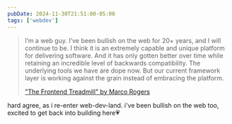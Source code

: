 ```yaml
---
pubDate: 2024-11-30T21:51:00-05:00
tags: ['webdev']
---
```


> I’m a web guy. I’ve been bullish on the web for 20+ years, and I will continue to be. I think it is an extremely capable and unique platform for delivering software. And it has only gotten better over time while retaining an incredible level of backwards compatibility. The underlying tools we have are dope now. But our current framework layer is working against the grain instead of embracing the platform.
>
> ["The Frontend Treadmill" by Marco Rogers](https://polotek.net/posts/the-frontend-treadmill/)

hard agree, as i re-enter web-dev-land. i've been bullish on the web too, excited to get back into building here💗
